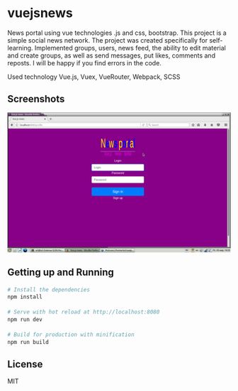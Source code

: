 # vuejsnews
News portal using vue technologies .js and css, bootstrap. This project is a simple social news network. The project was created specifically for self- learning. Implemented groups, users, news feed, the ability to edit material and create groups, as well as send messages, put likes, comments and reposts. I will be happy if you find errors in the code.

Used technology Vue.js, Vuex, VueRouter, Webpack, SCSS

## Screenshots

<img width="600" src="https://github.com/IvanShavliuga/vuejsnews/blob/master/src/assets/images/vuejsnews2.png">

## Getting up and Running

``` bash
# Install the dependencies
npm install

# Serve with hot reload at http://localhost:8080
npm run dev

# Build for production with minification
npm run build
```

## License 
MIT
